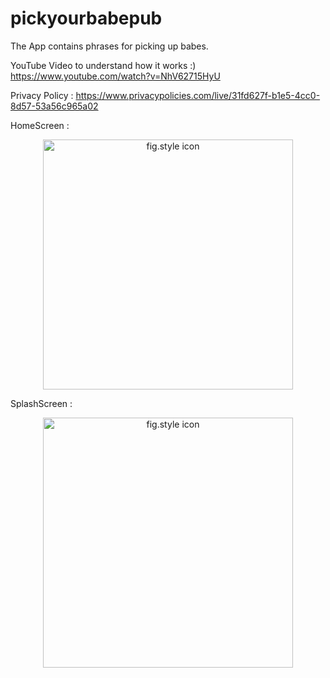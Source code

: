 # pickyourbabepub
The App contains phrases for picking up babes. 

YouTube Video to understand how it works :) https://www.youtube.com/watch?v=NhV62715HyU

Privacy Policy : https://www.privacypolicies.com/live/31fd627f-b1e5-4cc0-8d57-53a56c965a02

HomeScreen : 

<p align="middle">
  <img src="./screens/Simulator Screen Shot - iPhone 12 Pro Max - 2021-04-24 at 08.36.42.png" title="fig.style icon" width="400"/>
</p>

SplashScreen : 

<p align="middle">
  <img src="./screens/Simulator Screen Shot - iPhone 12 Pro Max - 2021-04-24 at 08.36.30.png" title="fig.style icon" width="400"/>
</p>

